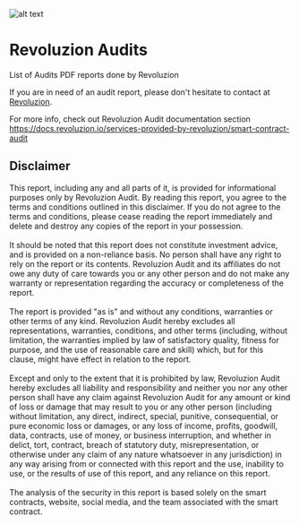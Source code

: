 ![alt text](https://revoluzion.io/wp-content/uploads/2022/12/Seal-Audit.png)

# Revoluzion Audits
List of Audits PDF reports done by Revoluzion<br/>

If you are in need of an audit report, please don't hesitate to contact at [Revoluzion](https://t.me/Zackrevoluzion77).

For more info, check out Revoluzion Audit documentation section<br/>
https://docs.revoluzion.io/services-provided-by-revoluzion/smart-contract-audit

## Disclaimer</br>
This report, including any and all parts of it, is provided for informational purposes only by Revoluzion Audit. By reading this report, you agree to the terms and conditions outlined in this disclaimer. If you do not agree to the terms and conditions, please cease reading the report immediately and delete and destroy any copies of the report in your possession.</br>
</br>
It should be noted that this report does not constitute investment advice, and is provided on a non-reliance basis. No person shall have any right to rely on the report or its contents. Revoluzion Audit and its affiliates do not owe any duty of care towards you or any other person and do not make any warranty or representation regarding the accuracy or completeness of the report.</br>
</br>
The report is provided "as is" and without any conditions, warranties or other terms of any kind. Revoluzion Audit hereby excludes all representations, warranties, conditions, and other terms (including, without limitation, the warranties implied by law of satisfactory quality, fitness for purpose, and the use of reasonable care and skill) which, but for this clause, might have effect in relation to the report.</br>
</br>
Except and only to the extent that it is prohibited by law, Revoluzion Audit hereby excludes all liability and responsibility and neither you nor any other person shall have any claim against Revoluzion Audit for any amount or kind of loss or damage that may result to you or any other person (including without limitation, any direct, indirect, special, punitive, consequential, or pure economic loss or damages, or any loss of income, profits, goodwill, data, contracts, use of money, or business interruption, and whether in delict, tort, contract, breach of statutory duty, misrepresentation, or otherwise under any claim of any nature whatsoever in any jurisdiction) in any way arising from or connected with this report and the use, inability to use, or the results of use of this report, and any reliance on this report.</br>
</br>
The analysis of the security in this report is based solely on the smart contracts, website, social media, and the team associated with the smart contract.
